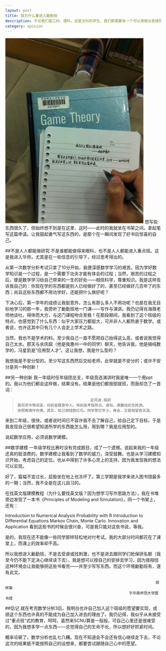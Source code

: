 ```yaml
---
layout: post
title: 我为什么要进入勷勤班
description: 不论我们是工科、理科，还是文科的学生，我们都需要有一个可以用商业思维思考的头脑。什么是商业思维？你觉得商业是怎么样的，它也许就是怎么样的。
category: opinion
---
```



![library](/images/innovation-class/library.jpg)
想写些东西很久了，但始终想不到是在这里、这时——此时的我就坐在书架之间。拿起笔写这篇申请。让我鼓起勇气写这东西的，是那个在一瞬间发现了好书后惊喜的自己。

 

##不是人人都能做研究
不是谁都能做得来眼科，也不是人人都能进入重点班。这是我进入华师，尤其是在一些信息的引导下，经过思考得出的。

从第一次数学分析考试只拿了10分开始，我便深感数学学习的艰苦。因为学好数学知识是一个过程，是一个需要下功夫才能有体会的过程；当然，艰苦的过程之后，便是数学学习给自己带来的一生的好处——相信科学，尊重知识。我是这样告诉我自己的：你现在学的东西都是别人已经做好了的，甚至已经做好几百年了的东西；尚且这些东西都不用功学好，还能把什么做好呢？

下决心后，第一学年的成绩让我挺意外，怎么有那么多人不用功呢？也是在我无目标地学习的那一年，我旁听了勷勤班地一门课——写作与演讲。我仍记得肖海薇老师地谈吐，得体而大方，与这门课程吻合至极！在那段期间，我看到了这个班级的特点，也感觉到了什么东西：似乎大家压力都挺大，可并非人人都热衷于数学。或者说，也许这其中只有几个人会走上学术之路。

当然，我也不是学术的料。至少我自己一直不愿把自己抬得这么高，或者说我觉得自己太水。那天与余庆超（他是我惠州一中的同学）聊天，他告诉我，他是搞纯数学的，冯星凯是“应用型人才”。这让我想，我是什么型的？

我想我是不安分型的。至少写这东西然后交给老师，此举就是不安分的；或许不安分是另一种创新！

 

##另一种创新
我一年级时任年级团总支，年级竞选演讲时我是唯一一个用ppt的。我以为他们都会这样做，结果没有。结果是他们都按部就班，而我却念了一首词：

>    				                   定风波.临别
>     莫将芳华等闲逝，何妨留赠意中人。待到高考临阵日，谁怕，满腹经纶任挥洒。
>     休把离情作伤情，其实，知己相惜胜红花。同学聚忆年少，再会，又是相望各天涯。


来到二年级，很快，或者说时间已不容许我不去了解自己，给自己定下目标。于是我发现自己很希望知道所学的东西能怎么用，用到哪？我是应用型的。

说起数学应用，必须说数学建模。


##数学建模
一年级学校比赛时没有完成题目，成了一个遗憾。说起来我的一年级还真的挺浪费的。数学建模让我看到了数学的威力，深受鼓舞。也是从学习建模知识开始，考虑自己的定位。也从中得到了许多心灵上的支持，因为我发现我的想法可以实现。

好了，篇幅不宜过长，屁股坐在地上也冻坏了。第三学期是我学来进入图书馆最多的一期；当然，我不全是在这儿自习的。

在找英文版建模教程（为什么要找英文版？因为想学习写作思路方法），我在书堆旁边发现了一本书《Principles of Modeling and Simulation》，同一个书架上，还有：

Introduction to Numerical Analysis
Probability with R
Introduction to Differential Equations
Markov Chain, Monte Carlo. Innovation and Application
看到这些书的时候会很兴奋，可是我只能对这些书说，等我。

是的，我现在还不能像一些同学那样轻松地对付考试。我的大部分时间都花在了课堂上，而课上的效率却不高。

所以我想进入勷勤班，不是去受虐或找刺激，也不是进去跟同学们抢保研名额（我至今仍不能下定决心继续读下去），我是想可以按自己的安排去学习，因为我相信这种环境会让我能够把这些书看完——并至少写写东西。而这个环境勷勤班有，遂有此文。

 


																		郑梓豪
															于华南师范大学图书馆



##后记
就在考完数学分析3后，我明白也许自己加入这个班级的愿望要实现，成绩这个东西也许真的不能成为自己加入进去的理由了。我仍记得，我似乎从未接受过“重点班”式的教育，呵呵，虽然来SCNU算是一般般。可自己心里还是很难受的，因为我想多学一点东西——总觉得自己的生命不长，所以想好好抓紧时间。

概率论砸了，数学分析也乱七八糟。现在不知道会不会还有信心继续走下去，不论这次的结果能不能按照自己的设想来，都要尝试跟随自己心中的愿望。